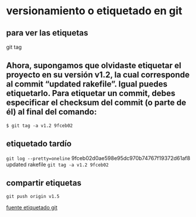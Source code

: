 # versionamiento o etiquetado en git

## para ver las etiquetas
git tag

## Ahora, supongamos que olvidaste etiquetar el proyecto en su versión v1.2, la cual corresponde al commit “updated rakefile”. Igual puedes etiquetarlo. Para etiquetar un commit, debes especificar el checksum del commit (o parte de él) al final del comando:
```
$ git tag -a v1.2 9fceb02
```


## etiquetado tardío
`git log --pretty=oneline`
9fceb02d0ae598e95dc970b74767f19372d61af8 updated rakefile
`git tag -a v1.2 9fceb02`


## compartir etiquetas
`git push origin v1.5`



[fuente etiquetado git](https://git-scm.com/book/es/v2/Fundamentos-de-Git-Etiquetado)